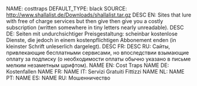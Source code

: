 NAME:   costtraps
DEFAULT_TYPE: black
SOURCE: http://www.shallalist.de/Downloads/shallalist.tar.gz
DESC EN: Sites that lure with free of charge services but then give then give you a costly subscription (written somewhere in tiny letters nearly unreadable).
DESC DE: Seiten mit undurchsichtiger Preisgestaltung: scheinbar kostenlose Dienste, die jedoch in einem kostenpflichtigen Abbonement enden (in kleinster Schrift unleserlich dargelegt).
DESC FR:
DESC RU: Сайты, привлекающие бесплатными сервисами, но впоследствии взымающие оплату за подписку (о необходимости оплаты обычно указано в письме мелким незаметным шрифтом).
NAME EN: Cost Traps
NAME DE: Kostenfallen
NAME FR:
NAME IT: Servizi Gratuiti Fittizzi
NAME NL:
NAME PT:
NAME ES:
NAME RU: Мошенничество

